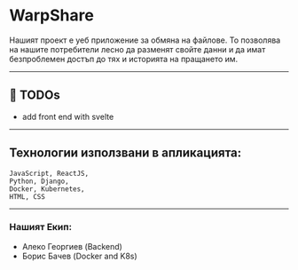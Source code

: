 # **WarpShare**

Нашият проект е уеб приложение за обмяна на файлове. То позволява на нашите потребители лесно да разменят свойте данни и да имат безпроблемен достъп до тях и историята на пращането им.

-------------------------------------------------------------------------------------------------------------------------------------------------------------------------

## 📝 TODOs
- add front end with svelte

-------------------------------------------------------------------------------------------------------------------------------------------------------------------------

## Технологии използвани в апликацията:

```
JavaScript, ReactJS,
Python, Django,
Docker, Kubernetes,
HTML, CSS 
```
-------------------------------------------------------------------------------------------------------------------------------------------------------------------------

### Нашият Екип:
* Алеко Георгиев (Backend)
* Борис Бачев (Docker and K8s)
